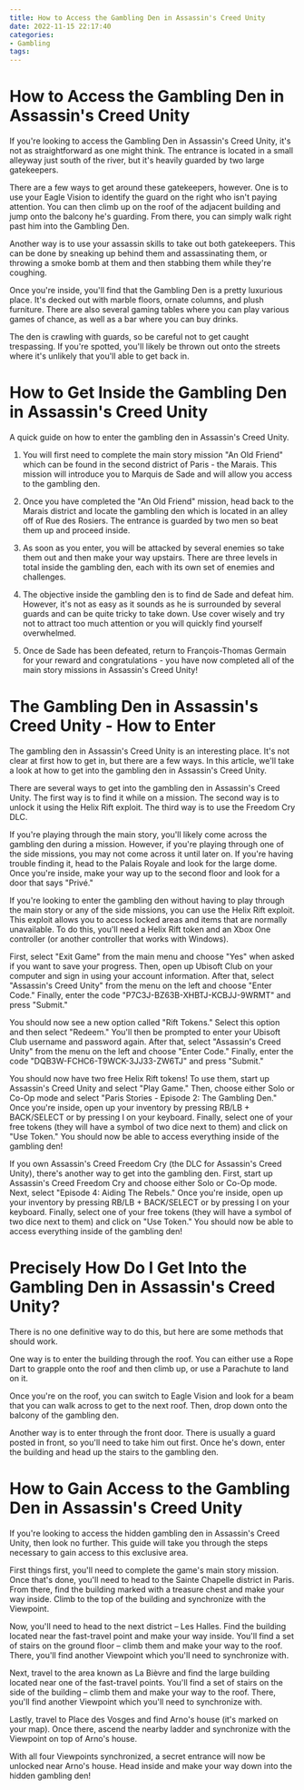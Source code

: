 ```yaml
---
title: How to Access the Gambling Den in Assassin's Creed Unity
date: 2022-11-15 22:17:40
categories:
- Gambling
tags:
---
```



#  How to Access the Gambling Den in Assassin's Creed Unity

If you're looking to access the Gambling Den in Assassin's Creed Unity, it's not as straightforward as one might think. The entrance is located in a small alleyway just south of the river, but it's heavily guarded by two large gatekeepers.

There are a few ways to get around these gatekeepers, however. One is to use your Eagle Vision to identify the guard on the right who isn't paying attention. You can then climb up on the roof of the adjacent building and jump onto the balcony he's guarding. From there, you can simply walk right past him into the Gambling Den.

Another way is to use your assassin skills to take out both gatekeepers. This can be done by sneaking up behind them and assassinating them, or throwing a smoke bomb at them and then stabbing them while they're coughing.

Once you're inside, you'll find that the Gambling Den is a pretty luxurious place. It's decked out with marble floors, ornate columns, and plush furniture. There are also several gaming tables where you can play various games of chance, as well as a bar where you can buy drinks.

The den is crawling with guards, so be careful not to get caught trespassing. If you're spotted, you'll likely be thrown out onto the streets where it's unlikely that you'll able to get back in.

#  How to Get Inside the Gambling Den in Assassin's Creed Unity

A quick guide on how to enter the gambling den in Assassin's Creed Unity.

1. You will first need to complete the main story mission "An Old Friend" which can be found in the second district of Paris - the Marais. This mission will introduce you to Marquis de Sade and will allow you access to the gambling den.

2. Once you have completed the "An Old Friend" mission, head back to the Marais district and locate the gambling den which is located in an alley off of Rue des Rosiers. The entrance is guarded by two men so beat them up and proceed inside.

3. As soon as you enter, you will be attacked by several enemies so take them out and then make your way upstairs. There are three levels in total inside the gambling den, each with its own set of enemies and challenges.

4. The objective inside the gambling den is to find de Sade and defeat him. However, it's not as easy as it sounds as he is surrounded by several guards and can be quite tricky to take down. Use cover wisely and try not to attract too much attention or you will quickly find yourself overwhelmed.

5. Once de Sade has been defeated, return to François-Thomas Germain for your reward and congratulations - you have now completed all of the main story missions in Assassin's Creed Unity!

#  The Gambling Den in Assassin's Creed Unity - How to Enter

The gambling den in Assassin's Creed Unity is an interesting place. It's not clear at first how to get in, but there are a few ways. In this article, we'll take a look at how to get into the gambling den in Assassin's Creed Unity.

There are several ways to get into the gambling den in Assassin's Creed Unity. The first way is to find it while on a mission. The second way is to unlock it using the Helix Rift exploit. The third way is to use the Freedom Cry DLC.

If you're playing through the main story, you'll likely come across the gambling den during a mission. However, if you're playing through one of the side missions, you may not come across it until later on. If you're having trouble finding it, head to the Palais Royale and look for the large dome. Once you're inside, make your way up to the second floor and look for a door that says "Privé."

If you're looking to enter the gambling den without having to play through the main story or any of the side missions, you can use the Helix Rift exploit. This exploit allows you to access locked areas and items that are normally unavailable. To do this, you'll need a Helix Rift token and an Xbox One controller (or another controller that works with Windows).

First, select "Exit Game" from the main menu and choose "Yes" when asked if you want to save your progress. Then, open up Ubisoft Club on your computer and sign in using your account information. After that, select "Assassin's Creed Unity" from the menu on the left and choose "Enter Code." Finally, enter the code "P7C3J-BZ63B-XHBTJ-KCBJJ-9WRMT" and press "Submit."

You should now see a new option called "Rift Tokens." Select this option and then select "Redeem." You'll then be prompted to enter your Ubisoft Club username and password again. After that, select "Assassin's Creed Unity" from the menu on the left and choose "Enter Code." Finally, enter the code "DQB3W-FCHC6-T9WCK-3JJ33-ZW6TJ" and press "Submit."

You should now have two free Helix Rift tokens! To use them, start up Assassin's Creed Unity and select "Play Game." Then, choose either Solo or Co-Op mode and select "Paris Stories - Episode 2: The Gambling Den." Once you're inside, open up your inventory by pressing RB/LB + BACK/SELECT or by pressing I on your keyboard. Finally, select one of your free tokens (they will have a symbol of two dice next to them) and click on "Use Token." You should now be able to access everything inside of the gambling den!

If you own Assassin's Creed Freedom Cry (the DLC for Assassin's Creed Unity), there's another way to get into the gambling den. First, start up Assassin's Creed Freedom Cry and choose either Solo or Co-Op mode. Next, select "Episode 4: Aiding The Rebels." Once you're inside, open up your inventory by pressing RB/LB + BACK/SELECT or by pressing I on your keyboard. Finally, select one of your free tokens (they will have a symbol of two dice next to them) and click on "Use Token." You should now be able to access everything inside of the gambling den!

#  Precisely How Do I Get Into the Gambling Den in Assassin's Creed Unity?

There is no one definitive way to do this, but here are some methods that should work.

One way is to enter the building through the roof. You can either use a Rope Dart to grapple onto the roof and then climb up, or use a Parachute to land on it.

Once you're on the roof, you can switch to Eagle Vision and look for a beam that you can walk across to get to the next roof. Then, drop down onto the balcony of the gambling den.

Another way is to enter through the front door. There is usually a guard posted in front, so you'll need to take him out first. Once he's down, enter the building and head up the stairs to the gambling den.

#  How to Gain Access to the Gambling Den in Assassin's Creed Unity

If you're looking to access the hidden gambling den in Assassin's Creed Unity, then look no further. This guide will take you through the steps necessary to gain access to this exclusive area.

First things first, you'll need to complete the game's main story mission. Once that's done, you'll need to head to the Sainte Chapelle district in Paris. From there, find the building marked with a treasure chest and make your way inside. Climb to the top of the building and synchronize with the Viewpoint.

Now, you'll need to head to the next district – Les Halles. Find the building located near the fast-travel point and make your way inside. You'll find a set of stairs on the ground floor – climb them and make your way to the roof. There, you'll find another Viewpoint which you'll need to synchronize with.

Next, travel to the area known as La Bièvre and find the large building located near one of the fast-travel points. You'll find a set of stairs on the side of the building – climb them and make your way to the roof. There, you'll find another Viewpoint which you'll need to synchronize with.

Lastly, travel to Place des Vosges and find Arno's house (it's marked on your map). Once there, ascend the nearby ladder and synchronize with the Viewpoint on top of Arno's house.

With all four Viewpoints synchronized, a secret entrance will now be unlocked near Arno's house. Head inside and make your way down into the hidden gambling den!